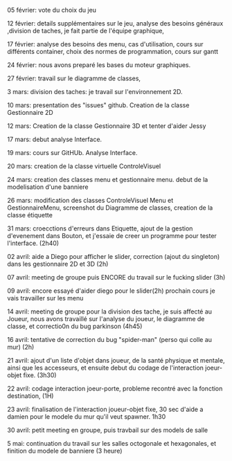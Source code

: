 05 février: vote du choix du jeu

12 février: details supplémentaires sur le jeu, analyse des besoins généraux ,division de taches, je fait partie de l'équipe graphique,

17 février: analyse des besoins des menu, cas d'utilisation, cours sur différents container, choix des normes de programmation, cours sur gantt

24 février: nous avons preparé les bases du moteur graphiques.

27 février: travail sur le diagramme de classes, 

3 mars: division des taches: je travail sur l'environnement 2D.

10 mars: presentation des "issues" github. Creation de la classe Gestionnaire 2D

12 mars: Creation de la classe Gestionnaire 3D et tenter d'aider Jessy

17 mars: debut analyse Interface.

19 mars: cours sur GitHUb. Analyse Interface.

20 mars: creation de la classe virtuelle ControleVisuel

24 mars: creation des classes menu et gestionnaire menu. debut de la modelisation d'une banniere

26 mars:  modification des classes ControleVisuel Menu et GestionnaireMenu, screenshot du Diagramme de classes, creation de la classe étiquette

31 mars: croecctions d'erreurs dans Etiquette, ajout de la gestion d'evenement dans Bouton, et j'essaie de creer un programme pour tester l'interface. (2h40)

02 avril: aide a Diego pour afficher le slider, correction (ajout du singleton) dans les gestionnaire 2D et 3D (2h)

07 avril: meeting de groupe puis ENCORE du travail sur le fucking slider (3h)

09 avril: encore essayé d'aider diego pour le slider(2h) prochain cours je vais travailler sur les menu

14 avril: meeting de groupe pour la division des tache, je suis affecté au Joueur, nous avons travaillé sur l'analyse du joueur, le diagramme de classe, et correctio0n du bug parkinson (4h45)

16 avril: tentative de correction du bug "spider-man" (perso qui colle au mur) (2h)

21 avril: ajout d'un liste d'objet dans joueur, de la santé physique et mentale, ainsi que les accesseurs, et ensuite debut du codage de l'interaction joeur-objet fixe. (3h30)

22 avril: codage interaction joeur-porte, probleme recontré avec la fonction destination, (1H)

23 avril: finalisation de l'interaction joueur-objet fixe, 30 sec d'aide a damien pour le modele du mur qu'il veut spawner. 1h30

30 avril: petit meeting en groupe, puis travbail sur des models de salle

5 mai: continuation du travail sur les salles octogonale et hexagonales, et finition du modele de banniere (3 heure)
